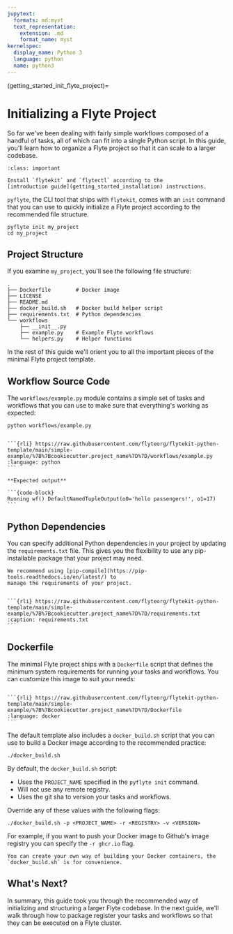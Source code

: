 ```yaml
---
jupytext:
  formats: md:myst
  text_representation:
    extension: .md
    format_name: myst
kernelspec:
  display_name: Python 3
  language: python
  name: python3
---
```


(getting_started_init_flyte_project)=

# Initializing a Flyte Project

So far we've been dealing with fairly simple workflows composed of a handful of
tasks, all of which can fit into a single Python script. In this guide, you'll
learn how to organize a Flyte project so that it can scale to a larger codebase.

```{admonition} Prerequisites
:class: important

Install `flytekit` and `flytectl` according to the
[introduction guide](getting_started_installation) instructions.
```

`pyflyte`, the CLI tool that ships with `flytekit`, comes with an `init` command
that you can use to quickly initialize a Flyte project according to the
recommended file structure.

```{prompt} bash $
pyflyte init my_project
cd my_project
```

## Project Structure

If you examine `my_project`, you'll see the following file structure:

```{code-block} bash
.
├── Dockerfile        # Docker image
├── LICENSE
├── README.md
├── docker_build.sh   # Docker build helper script
├── requirements.txt  # Python dependencies
└── workflows
    ├── __init__.py
    ├── example.py    # Example Flyte workflows
    └── helpers.py    # Helper functions
```

In the rest of this guide we'll orient you to all the important pieces of the
minimal Flyte project template.

## Workflow Source Code

The `workflows/example.py` module contains a simple set of tasks and workflows
that you can use to make sure that everything's working as expected:

```{prompt} bash $
python workflows/example.py
```

````{dropdown} See Workflow

```{rli} https://raw.githubusercontent.com/flyteorg/flytekit-python-template/main/simple-example/%7B%7Bcookiecutter.project_name%7D%7D/workflows/example.py
:language: python
```

````

````{div} shadow p-3 mb-8 rounded
**Expected output**

```{code-block}
Running wf() DefaultNamedTupleOutput(o0='hello passengers!', o1=17)
```

````

## Python Dependencies

You can specify additional Python dependencies in your project by updating the
`requirements.txt` file. This gives you the flexibility to use any
pip-installable package that your project may need.

```{note}
We recommend using [pip-compile](https://pip-tools.readthedocs.io/en/latest/) to
manage the requirements of your project.
```

````{dropdown} See requirements.txt

```{rli} https://raw.githubusercontent.com/flyteorg/flytekit-python-template/main/simple-example/%7B%7Bcookiecutter.project_name%7D%7D/requirements.txt
:caption: requirements.txt
```

````


## Dockerfile

The minimal Flyte project ships with a `Dockerfile` script that defines the
minimum system requirements for running your tasks and workflows. You can
customize this image to suit your needs:

````{dropdown} See Dockerfile

```{rli} https://raw.githubusercontent.com/flyteorg/flytekit-python-template/main/simple-example/%7B%7Bcookiecutter.project_name%7D%7D/Dockerfile
:language: docker
```

````

The default template also includes a `docker_build.sh` script  that you can use
to build a Docker image according to the recommended practice:

```{prompt} bash $
./docker_build.sh
```

By default, the `docker_build.sh` script:

- Uses the `PROJECT_NAME` specified in the `pyflyte init` command.
- Will not use any remote registry.
- Uses the git sha to version your tasks and workflows.

Override any of these values with the following flags:

```{prompt} bash $
./docker_build.sh -p <PROJECT_NAME> -r <REGISTRY> -v <VERSION>
```

For example, if you want to push your Docker image to Github's image registry
you can specify the `-r ghcr.io` flag.

```{note}
You can create your own way of building your Docker containers, the
`docker_build.sh` is for convenience.
```

## What's Next?

In summary, this guide took you through the recommended way of initializing and
structuring a larger Flyte codebase. In the next guide, we'll walk through how
to package register your tasks and workflows so that they can be executed on
a Flyte cluster.
